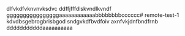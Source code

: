 dlfvkdfvknvnvksdvc
ddffjfffdlskvndlkvndf
ggggggggggggggggaaaaaaaaaaaabbbbbbbbcccccc# remote-test-1
kdvdbsgebrogbrisbgod
sndgvkdfbvdfoiv
axnfvkjdnfbndfrnb
dddddddddddaaaaaaaaaa
